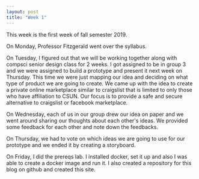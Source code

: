 ```yaml
---
layout: post
title: "Week 1"
---
```

This week is the first week of fall semester 2019.

On Monday, Professor Fitzgerald went over the syllabus.

On Tuesday, I figured out that we will be working together along with compsci senior design class for 2 weeks. I got assigned to be in group 3 and we were assigned to build a prototype and present it next week on Thursday. This time we were just mapping our idea and deciding on what type of product we are going to create. We came up with the idea to create a private online marketplace similar to craigslist that is limited to only those who have affiliation to CSUN. Our focus is to provide a safe and secure alternative to craigslist or facebook marketplace.

On Wednesday, each of us in our group drew our idea on paper and we went around sharing our thoughts about each other's ideas. We provided some feedback for each other and note down the feedbacks.

On Thursday, we had to vote on which ideas we are going to use for our prototype and we ended it by creating a storyboard.

On Friday, I did the prereqs lab. I installed docker, set it up and also I was able to create a docker image and run it. I also created a repository for this blog on github and created this site.
